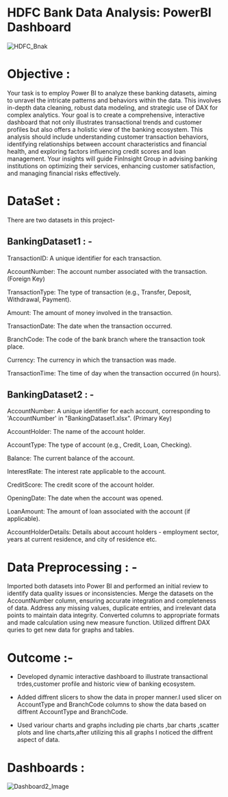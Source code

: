 # HDFC Bank Data Analysis: PowerBI Dashboard
![HDFC_Bnak](https://github.com/user-attachments/assets/9d214d48-f6c9-4a75-b1d4-65c59923688a)


# Objective :
Your task is to employ Power BI to analyze these banking datasets, aiming to unravel the intricate patterns and behaviors within the data. This involves in-depth data cleaning, robust data modeling, and strategic use of DAX for complex analytics. Your goal is to create a comprehensive, interactive dashboard that not only illustrates transactional trends and customer profiles but also offers a holistic view of the banking ecosystem. This analysis should include understanding customer transaction behaviors, identifying relationships between account characteristics and financial health, and exploring factors influencing credit scores and loan management. Your insights will guide FinInsight Group in advising banking institutions on optimizing their services, enhancing customer satisfaction, and managing financial risks effectively.

# DataSet : 
There are two datasets in this project- 
## BankingDataset1 : -
TransactionID: A unique identifier for each transaction. 

AccountNumber: The account number associated with the transaction. (Foreign Key)

TransactionType: The type of transaction (e.g., Transfer, Deposit, Withdrawal, Payment).

Amount: The amount of money involved in the transaction.

TransactionDate: The date when the transaction occurred.

BranchCode: The code of the bank branch where the transaction took place.

Currency: The currency in which the transaction was made.

TransactionTime: The time of day when the transaction occurred (in hours).

## BankingDataset2 : -
AccountNumber: A unique identifier for each account, corresponding to 'AccountNumber' in "BankingDataset1.xlsx". (Primary Key)

AccountHolder: The name of the account holder.

AccountType: The type of account (e.g., Credit, Loan, Checking).

Balance: The current balance of the account.

InterestRate: The interest rate applicable to the account.

CreditScore: The credit score of the account holder.

OpeningDate: The date when the account was opened.

LoanAmount: The amount of loan associated with the account (if applicable).

AccountHolderDetails: Details about account holders - employment sector, years at current residence, and city of residence etc.

# Data Preprocessing : -
Imported both datasets into Power BI and performed an initial review to identify data quality issues or inconsistencies. Merge the datasets on the AccountNumber column, ensuring accurate integration and completeness of data. Address any missing values, duplicate entries, and irrelevant data points to maintain data integrity. Converted  columns to appropriate formats and made calculation using new measure function. Utilized diffrent DAX quries to get new data for graphs and tables.

# Outcome :- 
- Developed dynamic interactive dashboard to illustrate transactional trdes,customer profile and historic view of banking ecosystem.

- Added diffrent slicers to show the data in proper manner.I used slicer on AccountType and BranchCode columns to show the data based on diffrent AccountType and BranchCode.

- Used variour charts and graphs including pie charts ,bar charts ,scatter plots and line charts,after utilizing this all graphs I noticed the diffrent aspect of data.

# Dashboards :
![Dashboard2_Image](https://github.com/user-attachments/assets/2151e3b9-870c-44f0-bba6-343c95731b34)











